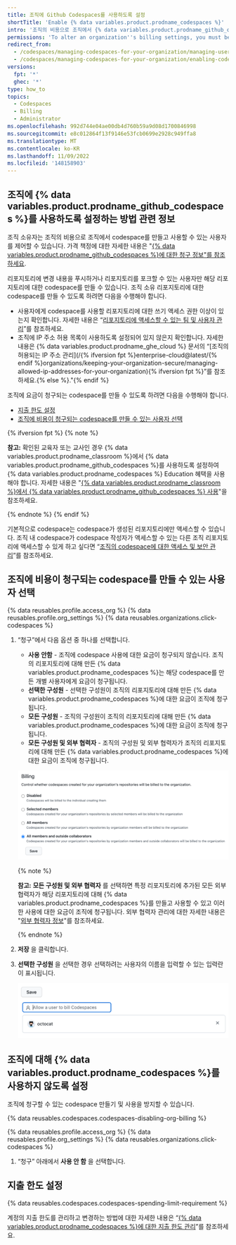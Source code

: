 ```yaml
---
title: 조직에 Github Codespaces를 사용하도록 설정
shortTitle: 'Enable {% data variables.product.prodname_codespaces %}'
intro: '조직의 비용으로 조직에서 {% data variables.product.prodname_github_codespaces %}를 사용할 수 있는 사용자를 제어할 수 있습니다.'
permissions: 'To alter an organization''s billing settings, you must be an organization owner.'
redirect_from:
  - /codespaces/managing-codespaces-for-your-organization/managing-user-permissions-for-your-organization
  - /codespaces/managing-codespaces-for-your-organization/enabling-codespaces-for-your-organization
versions:
  fpt: '*'
  ghec: '*'
type: how_to
topics:
  - Codespaces
  - Billing
  - Administrator
ms.openlocfilehash: 992d744e04ae00db4d760b59a9d08d1700846998
ms.sourcegitcommit: e8c012864f13f9146e53fcb0699e2928c949ffa8
ms.translationtype: MT
ms.contentlocale: ko-KR
ms.lasthandoff: 11/09/2022
ms.locfileid: '148158903'
---
```

## 조직에 {% data variables.product.prodname_github_codespaces %}를 사용하도록 설정하는 방법 관련 정보

조직 소유자는 조직의 비용으로 조직에서 codespace를 만들고 사용할 수 있는 사용자를 제어할 수 있습니다. 가격 책정에 대한 자세한 내용은 "[{% data variables.product.prodname_github_codespaces %}에 대한 청구 정보"를 참조하세요](/billing/managing-billing-for-github-codespaces/about-billing-for-github-codespaces).

리포지토리에 변경 내용을 푸시하거나 리포지토리를 포크할 수 있는 사용자만 해당 리포지토리에 대한 codespace를 만들 수 있습니다. 조직 소유 리포지토리에 대한 codespace를 만들 수 있도록 하려면 다음을 수행해야 합니다.

- 사용자에게 codespace를 사용할 리포지토리에 대한 쓰기 액세스 권한 이상이 있는지 확인합니다. 자세한 내용은 “[리포지토리에 액세스할 수 있는 팀 및 사용자 관리](/repositories/managing-your-repositorys-settings-and-features/managing-repository-settings/managing-teams-and-people-with-access-to-your-repository)”를 참조하세요.
- 조직에 IP 주소 허용 목록이 사용하도록 설정되어 있지 않은지 확인합니다. 자세한 내용은 {% data variables.product.prodname_ghe_cloud %} 문서의 “[조직의 허용되는 IP 주소 관리](/{% ifversion fpt %}enterprise-cloud@latest/{% endif %}organizations/keeping-your-organization-secure/managing-allowed-ip-addresses-for-your-organization){% ifversion fpt %}”를 참조하세요.{% else %}."{% endif %}

조직에 요금이 청구되는 codespace를 만들 수 있도록 하려면 다음을 수행해야 합니다.

- [지출 한도 설정](/billing/managing-billing-for-github-codespaces/managing-spending-limits-for-codespaces)
- [조직에 비용이 청구되는 codespace를 만들 수 있는 사용자 선택](#choose-who-can-create-codespaces-that-are-billed-to-your-organization)

{% ifversion fpt %} {% note %}

**참고:** 확인된 교육자 또는 교사인 경우 {% data variables.product.prodname_classroom %}에서 {% data variables.product.prodname_github_codespaces %}를 사용하도록 설정하여 {% data variables.product.prodname_codespaces %} Education 혜택을 사용해야 합니다. 자세한 내용은 "[{% data variables.product.prodname_classroom %}에서 {% data variables.product.prodname_github_codespaces %} 사용](/education/manage-coursework-with-github-classroom/integrate-github-classroom-with-an-ide/using-github-codespaces-with-github-classroom#about-the-codespaces-education-benefit-for-verified-teachers)"을 참조하세요.

{% endnote %} {% endif %}

기본적으로 codespace는 codespace가 생성된 리포지토리에만 액세스할 수 있습니다. 조직 내 codespace가 codespace 작성자가 액세스할 수 있는 다른 조직 리포지토리에 액세스할 수 있게 하고 싶다면 “[조직의 codespace에 대한 액세스 및 보안 관리](/codespaces/managing-codespaces-for-your-organization/managing-repository-access-for-your-organizations-codespaces)”를 참조하세요.

## 조직에 비용이 청구되는 codespace를 만들 수 있는 사용자 선택

{% data reusables.profile.access_org %} {% data reusables.profile.org_settings %} {% data reusables.organizations.click-codespaces %}
1. “청구”에서 다음 옵션 중 하나를 선택합니다.

   * **사용 안함** - 조직에 codespace 사용에 대한 요금이 청구되지 않습니다. 조직의 리포지토리에 대해 만든 {% data variables.product.prodname_codespaces %}는 해당 codespace를 만든 개별 사용자에게 요금이 청구됩니다.
   * **선택한 구성원** - 선택한 구성원이 조직의 리포지토리에 대해 만든 {% data variables.product.prodname_codespaces %}에 대한 요금이 조직에 청구됩니다.
   * **모든 구성원** - 조직의 구성원이 조직의 리포지토리에 대해 만든 {% data variables.product.prodname_codespaces %}에 대한 요금이 조직에 청구됩니다.
   * **모든 구성원 및 외부 협력자** - 조직의 구성원 및 외부 협력자가 조직의 리포지토리에 대해 만든 {% data variables.product.prodname_codespaces %}에 대한 요금이 조직에 청구됩니다.

   ![“청구”를 위한 라디오 단추](/assets/images/help/codespaces/codespaces-org-billing-settings.png)

   {% note %}

   **참고:** **모든 구성원 및 외부 협력자** 를 선택하면 특정 리포지토리에 추가된 모든 외부 협력자가 해당 리포지토리에 대해 {% data variables.product.prodname_codespaces %}를 만들고 사용할 수 있고 이러한 사용에 대한 요금이 조직에 청구됩니다. 외부 협력자 관리에 대한 자세한 내용은 "[외부 협력자 정보](/organizations/managing-access-to-your-organizations-repositories/adding-outside-collaborators-to-repositories-in-your-organization#about-outside-collaborators)"를 참조하세요.

   {% endnote %}

1. **저장** 을 클릭합니다.
1. **선택한 구성원** 을 선택한 경우 선택하려는 사용자의 이름을 입력할 수 있는 입력란이 표시됩니다.

   ![사용자를 선택하기 위한 입력란](/assets/images/help/codespaces/codespaces-org-billing-add-users.png)

## 조직에 대해 {% data variables.product.prodname_codespaces %}를 사용하지 않도록 설정

조직에 청구할 수 있는 codespace 만들기 및 사용을 방지할 수 있습니다.

{% data reusables.codespaces.codespaces-disabling-org-billing %}

{% data reusables.profile.access_org %} {% data reusables.profile.org_settings %} {% data reusables.organizations.click-codespaces %}
1. “청구” 아래에서 **사용 안 함** 을 선택합니다.

## 지출 한도 설정

{% data reusables.codespaces.codespaces-spending-limit-requirement %} 

계정의 지출 한도를 관리하고 변경하는 방법에 대한 자세한 내용은 “[{% data variables.product.prodname_codespaces %}에 대한 지출 한도 관리](/billing/managing-billing-for-github-codespaces/managing-spending-limits-for-codespaces)”를 참조하세요.
